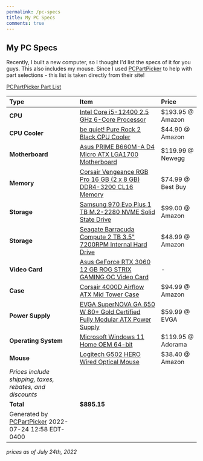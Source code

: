 ```yaml
---
permalink: /pc-specs
title: My PC Specs
comments: true
---
```


## My PC Specs

Recently, I built a new computer, so I thought I'd list the specs of it for you guys. This also includes my mouse. Since I used [PCPartPicker](https://pcpartpicker.com) to help with part selections - this list is taken directly from their site!

[PCPartPicker Part List](https://pcpartpicker.com/list/BNwH78)

Type|Item|Price
:----|:----|:----
**CPU** | [Intel Core i5-12400 2.5 GHz 6-Core Processor](https://pcpartpicker.com/product/tLKKHx/intel-core-i5-12400-25-ghz-6-core-processor-bx8071512400) | $193.95 @ Amazon
**CPU Cooler** | [be quiet! Pure Rock 2 Black CPU Cooler](https://pcpartpicker.com/product/TyBhP6/be-quiet-pure-rock-2-black-cpu-cooler-bk007) | $44.90 @ Amazon
**Motherboard** | [Asus PRIME B660M-A D4 Micro ATX LGA1700 Motherboard](https://pcpartpicker.com/product/yZPQzy/asus-prime-b660m-a-d4-micro-atx-lga1700-motherboard-prime-b660m-a-d4) | $119.99 @ Newegg
**Memory** | [Corsair Vengeance RGB Pro 16 GB (2 x 8 GB) DDR4-3200 CL16 Memory](https://pcpartpicker.com/product/QDhKHx/corsair-vengeance-rgb-pro-16gb-2-x-8gb-ddr4-3200-memory-cmw16gx4m2c3200c16) | $74.99 @ Best Buy
**Storage** | [Samsung 970 Evo Plus 1 TB M.2-2280 NVME Solid State Drive](https://pcpartpicker.com/product/Zxw7YJ/samsung-970-evo-plus-1-tb-m2-2280-nvme-solid-state-drive-mz-v7s1t0bam) | $99.00 @ Amazon
**Storage** | [Seagate Barracuda Compute 2 TB 3.5" 7200RPM Internal Hard Drive](https://pcpartpicker.com/product/mwrYcf/seagate-barracuda-computer-2-tb-35-7200rpm-internal-hard-drive-st2000dm008) | $48.99 @ Amazon
**Video Card** | [Asus GeForce RTX 3060 12 GB ROG STRIX GAMING OC Video Card](https://pcpartpicker.com/product/BYrRsY/asus-geforce-rtx-3060-12-gb-rog-strix-gaming-oc-video-card-rog-strix-rtx3060-o12g-gaming) |-
**Case** | [Corsair 4000D Airflow ATX Mid Tower Case](https://pcpartpicker.com/product/bCYQzy/corsair-4000d-airflow-atx-mid-tower-case-cc-9011200-ww) | $94.99 @ Amazon
**Power Supply** | [EVGA SuperNOVA GA 650 W 80+ Gold Certified Fully Modular ATX Power Supply](https://pcpartpicker.com/product/Xsn8TW/evga-supernova-ga-650-w-80-gold-certified-fully-modular-atx-power-supply-220-ga-0650-x1) | $59.99 @ EVGA
**Operating System** | [Microsoft Windows 11 Home OEM 64-bit](https://pcpartpicker.com/product/dKkWGX/microsoft-windows-11-home-oem-64-bit-kw9-00633) | $119.95 @ Adorama
**Mouse** | [Logitech G502 HERO Wired Optical Mouse](https://pcpartpicker.com/product/7RbwrH/logitech-g502-hero-wired-optical-mouse-910-005469) | $38.40 @ Amazon
 | *Prices include shipping, taxes, rebates, and discounts* |
 | **Total** | **$895.15**
 | Generated by [PCPartPicker](https://pcpartpicker.com) 2022-07-24 12:58 EDT-0400 |
*prices as of July 24th, 2022*
